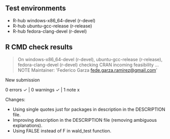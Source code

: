 ## Test environments
- R-hub windows-x86_64-devel (r-devel)
- R-hub ubuntu-gcc-release (r-release)
- R-hub fedora-clang-devel (r-devel)

## R CMD check results
> On windows-x86_64-devel (r-devel), ubuntu-gcc-release (r-release), fedora-clang-devel (r-devel)
  checking CRAN incoming feasibility ... NOTE
  Maintainer: 'Federico Garza <fede.garza.ramirez@gmail.com>'
  
  New submission

0 errors ✓ | 0 warnings ✓ | 1 note x

Changes:
- Using single quotes just for packages in description in the DESCRIPTION file. 
- Improving description in the DESCRIPTION file (removing ambiguous explanations).
- Using FALSE instead of F in wald_test function.
